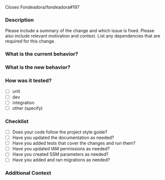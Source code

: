 Closes Fondeadora/fondeadora#197

### Description

Please include a summary of the change and which issue is fixed. Please also include relevant motivation and context. List any dependencies that are required for this change.

### What is the current behavior?

### What is the new behavior?

### How was it tested?
- [ ] unit
- [ ] dev
- [ ] integration
- [ ] other (specify)

### Checklist

<!-- Please delete options that are not relevant. -->

- [ ] Does your code follow the project style guide?
- [ ] Have you updated the documentation as needed?
- [ ] Have you added tests that cover the changes and run them?
- [ ] Have you updated IAM permissions as needed?
- [ ] Have you created SSM parameters as needed?
- [ ] Have you added and ran migrations as needed?

### Additional Context

<!-- Add here any additional context you think is important. -->
